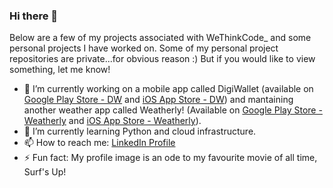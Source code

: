 ### Hi there 👋

Below are a few of my projects associated with WeThinkCode_ and some personal projects I have worked on.
Some of my personal project repositories are private...for obvious reason :) But if you would like to view something, let me know!

- 🔭 I’m currently working on a mobile app called DigiWallet (available on [Google Play Store - DW](https://play.google.com/store/apps/details?id=com.digiwalletapp.digiwallet) and [iOS App Store - DW](https://apps.apple.com/us/app/digiwallet/id1593438301)) and mantaining another weather app called Weatherly! (Available on [Google Play Store - Weatherly](https://play.google.com/store/apps/details?id=com.jadonhansen.weatherly) and [iOS App Store - Weatherly](https://apps.apple.com/us/app/weatherly/id1583456822)).
- 🌱 I’m currently learning Python and cloud infrastructure.
- 📫 How to reach me: [LinkedIn Profile](https://www.linkedin.com/in/jadon-hansen-879358193/)
- ⚡ Fun fact: My profile image is an ode to my favourite movie of all time, Surf's Up!

<script type='text/javascript' src='https://storage.ko-fi.com/cdn/widget/Widget_2.js'></script><script type='text/javascript'>kofiwidget2.init('Support Me on Ko-fi', '#29abe0', 'N4N6BVG9Q');kofiwidget2.draw();</script> 

<!--
**jadonhansen/jadonhansen** is a ✨ _special_ ✨ repository because its `README.md` (this file) appears on your GitHub profile.

Here are some ideas to get you started:

- 🔭 I’m currently working on ...
- 🌱 I’m currently learning ...
- 👯 I’m looking to collaborate on ...
- 🤔 I’m looking for help with ...
- 💬 Ask me about ...
- 📫 How to reach me: ...
- 😄 Pronouns: ...
- ⚡ Fun fact: ...
-->
